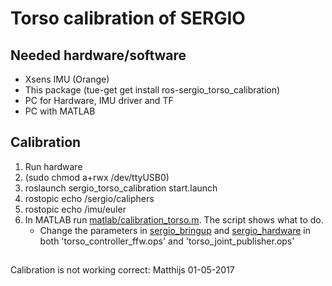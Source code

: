 # Torso calibration of SERGIO

## Needed hardware/software
* Xsens IMU (Orange)
* This package (tue-get get install ros-sergio_torso_calibration)
* PC for Hardware, IMU driver and TF
* PC with MATLAB

## Calibration
1. Run hardware
2. (sudo chmod a+rwx /dev/ttyUSB0)
3. roslaunch sergio_torso_calibration start.launch
4. rostopic echo /sergio/caliphers
5. rostopic echo /imu/euler
6. In MATLAB run [matlab/calibration_torso.m](/matlab/calibration_torso.m). The script shows what to do.
    * Change the parameters in [sergio_bringup](../../../sergio_bringup/tree/master/parameters/hardware/actuators) and [sergio_hardware](../../../sergio_hardware//tree/master/ops) in both 'torso_controller_ffw.ops' and 'torso_joint_publisher.ops'

##
Calibration is not working correct: Matthijs 01-05-2017
